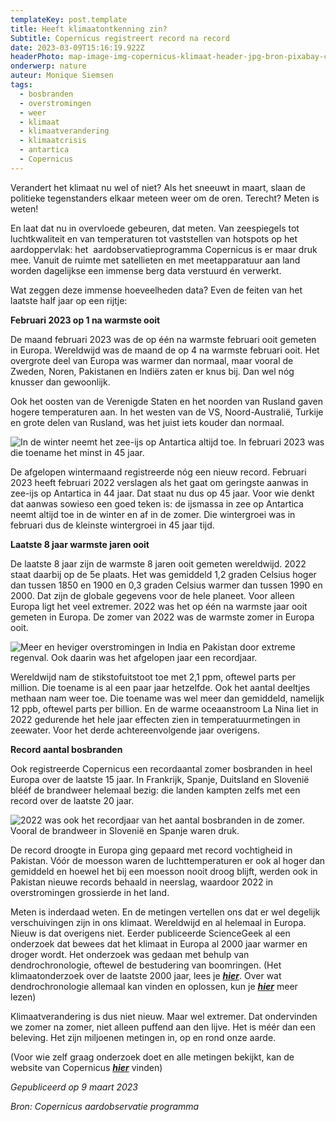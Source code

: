 ```yaml
---
templateKey: post.template
title: Heeft klimaatontkenning zin?
Subtitle: Copernicus registreert record na record
date: 2023-03-09T15:16:19.922Z
headerPhoto: map-image-img-copernicus-klimaat-header-jpg-bron-pixabay-com-onderschrift-klimaatontkenning
onderwerp: nature
auteur: Monique Siemsen
tags:
  - bosbranden
  - overstromingen
  - weer
  - klimaat
  - klimaatverandering
  - klimaatcrisis
  - antartica
  - Copernicus
---
```

Verandert het klimaat nu wel of niet? Als het sneeuwt in maart, slaan de politieke tegenstanders elkaar meteen weer om de oren. Terecht? Meten is weten!



En laat dat nu in overvloede gebeuren, dat meten. Van zeespiegels tot luchtkwaliteit en van temperaturen tot vaststellen van hotspots op het aardoppervlak: het  aardobservatieprogramma Copernicus is er maar druk mee. Vanuit de ruimte met satellieten en met meetapparatuur aan land worden dagelijkse een immense berg data verstuurd én verwerkt. 



Wat zeggen deze immense hoeveelheden data? Even de feiten van het laatste half jaar op een rijtje:

**Februari 2023 op 1 na warmste ooit**

De maand februari 2023 was de op één na warmste februari ooit gemeten in Europa. Wereldwijd was de maand de op 4 na warmste februari ooit. Het overgrote deel van Europa was warmer dan normaal, maar vooral de Zweden, Noren, Pakistanen en Indiërs zaten er knus bij. Dan wel nóg knusser dan gewoonlijk. 

Ook het oosten van de Verenigde Staten en het noorden van Rusland gaven hogere temperaturen aan. In het westen van de VS, Noord-Australië, Turkije en grote delen van Rusland, was het juist iets kouder dan normaal.

![In de winter neemt het zee-ijs op Antartica altijd toe. In februari 2023 was die toename het minst in 45 jaar. ](/img/copernicus-klimaat-ijberg.jpg "Pixabay.com")

De afgelopen wintermaand registreerde nóg een nieuw record. Februari 2023 heeft februari 2022 verslagen als het gaat om geringste aanwas in zee-ijs op Antartica in 44 jaar. Dat staat nu dus op 45 jaar. Voor wie denkt dat aanwas sowieso een goed teken is: de ijsmassa in zee op Antartica neemt altijd toe in de winter en af in de zomer. Die wintergroei was in februari dus de kleinste wintergroei in 45 jaar tijd.

**Laatste 8 jaar warmste jaren ooit**

De laatste 8 jaar zijn de warmste 8 jaren ooit gemeten wereldwijd. 2022 staat daarbij op de 5e plaats. Het was gemiddeld 1,2 graden Celsius hoger dan tussen 1850 en 1900 en 0,3 graden Celsius warmer dan tussen 1990 en 2000. Dat zijn de globale gegevens voor de hele planeet. Voor alleen Europa ligt het veel extremer. 2022 was het op één na warmste jaar ooit gemeten in Europa. De zomer van 2022 was de warmste zomer in Europa ooit. 

![Meer en heviger overstromingen in India en Pakistan door extreme regenval. Ook daarin was het afgelopen jaar een recordjaar.](/img/copernicus-klimaat-overstroming.jpg "Pixabay.com")

Wereldwijd nam de stikstofuitstoot toe met 2,1 ppm, oftewel parts per million. Die toename is al een paar jaar hetzelfde. Ook het aantal deeltjes methaan nam weer toe. Die toename was wel meer dan gemiddeld, namelijk 12 ppb, oftewel parts per billion. En de warme oceaanstroom La Nina liet in 2022 gedurende het hele jaar effecten zien in temperatuurmetingen in zeewater. Voor het derde achtereenvolgende jaar overigens.



**Record aantal bosbranden**

Ook registreerde Copernicus een recordaantal zomer bosbranden in heel Europa over de laatste 15 jaar. In Frankrijk, Spanje, Duitsland en Slovenië blééf de brandweer helemaal bezig: die landen kampten zelfs met een record over de laatste 20 jaar. 

![2022 was ook het recordjaar van het aantal bosbranden in de zomer. Vooral de brandweer in Slovenië en Spanje waren druk.](/img/copernicus-klimaat-bosbrand.jpg "Pixabay.com")

De record droogte in Europa ging gepaard met record vochtigheid in Pakistan. Vóór de moesson waren de luchttemperaturen er ook al hoger dan gemiddeld en hoewel het bij een moesson nooit droog blijft, werden ook in Pakistan nieuwe records behaald in neerslag, waardoor 2022 in overstromingen grossierde in het land.

Meten is inderdaad weten. En de metingen vertellen ons dat er wel degelijk verschuivingen zijn in ons klimaat. Wereldwijd en al helemaal in Europa. Nieuw is dat overigens niet. Eerder publiceerde ScienceGeek al een onderzoek dat bewees dat het klimaat in Europa al 2000 jaar warmer en droger wordt. Het onderzoek was gedaan met behulp van dendrochronologie, oftewel de bestudering van boomringen. (Het klimaatonderzoek over de laatste 2000 jaar, lees je ***[hier](/klimaatverandering-modern-probleem-europa-warmt-al-zeker-meer-dan-2000-jaar-op)***. Over wat dendrochronologie allemaal kan vinden en oplossen, kun je ***[hier](/dendrochronologie-de-wijsheid-van-de-boom)*** meer lezen)

Klimaatverandering is dus niet nieuw. Maar wel extremer. Dat ondervinden we zomer na zomer, niet alleen puffend aan den lijve. Het is méér dan een beleving. Het zijn miljoenen metingen in, op en rond onze aarde.

(Voor wie zelf graag onderzoek doet en alle metingen bekijkt, kan de website van Copernicus ***[hier](https://www.copernicus.eu/nl)*** vinden)



*Gepubliceerd op 9 maart 2023*



*Bron: Copernicus aardobservatie programma*
